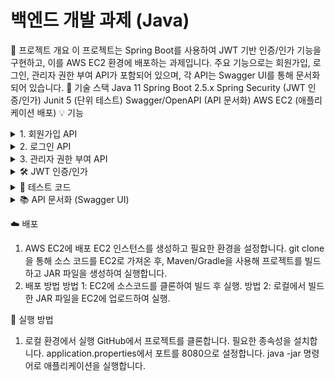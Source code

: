 # 백엔드 개발 과제 (Java)
📖 프로젝트 개요
이 프로젝트는 Spring Boot를 사용하여 JWT 기반 인증/인가 기능을 구현하고, 이를 AWS EC2 환경에 배포하는 과제입니다. 주요 기능으로는 회원가입, 로그인, 관리자 권한 부여 API가 포함되어 있으며, 각 API는 Swagger UI를 통해 문서화되어 있습니다.
🔧 기술 스택
Java 11
Spring Boot 2.5.x
Spring Security (JWT 인증/인가)
Junit 5 (단위 테스트)
Swagger/OpenAPI (API 문서화)
AWS EC2 (애플리케이션 배포)
💡 기능
<details>
<summary>1. 회원가입 API</summary>

- **HTTP Method**: POST  
- **URL**: /signup  

**Request Body 예시(성공)**:  
![image](https://github.com/user-attachments/assets/6a08094c-298c-4252-9c26-965b3afb6e2f)

**Response Body 예시 (실패: 이미 가입된 사용자)**:  
![image](https://github.com/user-attachments/assets/068e3729-a6c5-450e-af44-5d858f6870f4)

</details>

<details>
<summary>2. 로그인 API</summary>

- **HTTP Method**: POST  
- **URL**: /login  

**Request Body 예시(성공)**:  
![image](https://github.com/user-attachments/assets/5752af4e-6d05-49a3-8ad2-9b0833b2608d)

**Response Body 예시 (실패: 잘못된 계정 정보)**:  
![image](https://github.com/user-attachments/assets/a7b2c3b2-33f8-4051-a2be-e9c80ab8422f)

</details>

<details>
<summary>3. 관리자 권한 부여 API</summary>

- **HTTP Method**: PATCH  
- **URL**: /admin/users/{userId}/roles  

**Response Body 예시 (성공)**:  
![image](https://github.com/user-attachments/assets/f71ab569-3390-467a-aead-2f1f887ce150)

**Response Body 예시 (실패: 접근 권한 없음)**:  
![image](https://github.com/user-attachments/assets/3a8b7447-ada1-4b28-8eb9-c964fa24e652)

</details>
<details>
<summary>🛠 JWT 인증/인가</summary>

- ✅ **JWT 토큰 생성 및 검증**: 유효한 JWT 토큰이 생성되고 검증됩니다.
- ✅ **토큰 만료 및 갱신**: 만료된 토큰은 `INVALID_TOKEN` 에러로 처리됩니다.
- ✅ **권한 확인**: 역할에 따라 API 접근이 제한됩니다 (예: 관리자 권한 필요).
- ✅ **부정적 케이스**: 토큰 없음, 잘못된 형식, 만료된 토큰에 대한 에러 처리 확인.
- ✅ **역할 기반 접근 제어**: 권한 없는 사용자가 관리자 API에 접근할 경우 `ACCESS_DENIED` 에러 발생.

</details>

<details>
<summary>🧪 테스트 코드</summary>

테스트는 정상적인 입력, 잘못된 입력, 권한 부족 등 Controller, Service의 테스트를 진행했습니다.  
![image](https://github.com/user-attachments/assets/a0a0a507-fdf4-478f-8269-f1db8c2707ad)
예시 테스트 케이스
회원가입: 정상적인 사용자 정보와 이미 가입된 사용자에 대한 테스트.
로그인: 올바른 자격 증명과 잘못된 자격 증명에 대한 테스트.
관리자 권한 부여: 관리자가 요청할 때와 일반 사용자가 요청할 때의 처리 결과 비교.

</details>

<details>
<summary>📚 API 문서화 (Swagger UI)</summary>

Swagger UI를 사용하여 API 문서를 자동으로 생성하고, 웹 브라우저에서 API 명세서를 쉽게 확인할 수 있습니다.  
Swagger UI URL: [http://localhost:8080/swagger-ui/index.html](http://localhost:8080/swagger-ui/index.html)

<details>
<summary>1. 회원가입 요청, 응답</summary>
**요청 예시**:
  
![회원가입 요청](https://github.com/user-attachments/assets/3020f805-a1a4-4767-a86f-4182aae315f1)

**응답 예시**:  
![회원가입 응답](https://github.com/user-attachments/assets/2344b884-c064-4f3d-9d6a-a085e6235463)

</details>

<details>
<summary>2. 로그인 요청, 응답</summary>
**요청 예시**:  

![로그인 요청](https://github.com/user-attachments/assets/9ef12faa-08c5-4297-b006-8b6a924f84b6)

**응답 예시**:  
![로그인 응답](https://github.com/user-attachments/assets/e0a990e9-122a-43e0-936d-5dd0129e2a10)

</details>

<details>
<summary>3. 회원탈퇴 요청, 응답</summary>
**요청 예시**:  
  
![회원탈퇴 요청](https://github.com/user-attachments/assets/9365360c-25e0-4338-abf0-4b6dbf46f8df)

</details>

</details>



☁️ 배포
1. AWS EC2에 배포
EC2 인스턴스를 생성하고 필요한 환경을 설정합니다.
git clone을 통해 소스 코드를 EC2로 가져온 후, Maven/Gradle을 사용해 프로젝트를 빌드하고 JAR 파일을 생성하여 실행합니다.
2. 배포 방법
방법 1: EC2에 소스코드를 클론하여 빌드 후 실행.
방법 2: 로컬에서 빌드한 JAR 파일을 EC2에 업로드하여 실행.

🚀 실행 방법
1. 로컬 환경에서 실행
GitHub에서 프로젝트를 클론합니다.
필요한 종속성을 설치합니다.
application.properties에서 포트를 8080으로 설정합니다.
java -jar 명령어로 애플리케이션을 실행합니다.
<!--
2. EC2에서 실행
AWS EC2 인스턴스를 생성하고 SSH로 접속합니다.
소스 코드를 클론하고 필요한 환경을 설정합니다.
Maven/Gradle을 사용하여 빌드한 후 JAR 파일을 실행합니다.
-->




